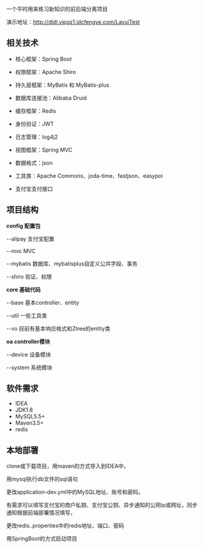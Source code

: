 一个平时用来练习新知识的前后端分离项目

演示地址：http://dldl.vipgz1.idcfengye.com/LayuiTest

## 相关技术

- 核心框架：Spring Boot

- 权限框架：Apache Shiro

- 持久层框架：MyBatis 和 MyBatis-plus

- 数据库连接池：Alibaba Druid

- 缓存框架：Redis

- 身份验证：JWT

- 日志管理：log4j2

- 视图框架：Spring MVC

- 数据格式：json

- 工具类：Apache Commons、joda-time、fastjson、easypoi

- 支付宝支付接口

  

## 项目结构

 **config 配置包**

 --alipay 支付宝配置

 --mvc MVC

 --mybatis 数据库、mybatisplus自定义公共字段、事务

 --shiro 验证、权限

 **core 基础代码**

 --base 基本controller、entity

 --util 一些工具类

 --vo 目前有基本响应格式和Ztree的entity类

 **oa controller模块**

 --device 设备模块

 --system 系统模块

## 软件需求

- IDEA
- JDK1.8
- MySQL5.5+
- Maven3.5+
- redis

## 本地部署

clone或下载项目，用maven的方式导入到IDEA中，

用mysql执行db文件的sql语句

更改application-dev.yml中的MySQL地址、账号和密码，

有需求可以填写支付宝的商户私钥、支付宝公钥、异步通知的公网ip或网址，同步通知根据前端部署情况填写，

更改redis..properties中的redis地址、端口、密码

用SpringBoot的方式启动项目

